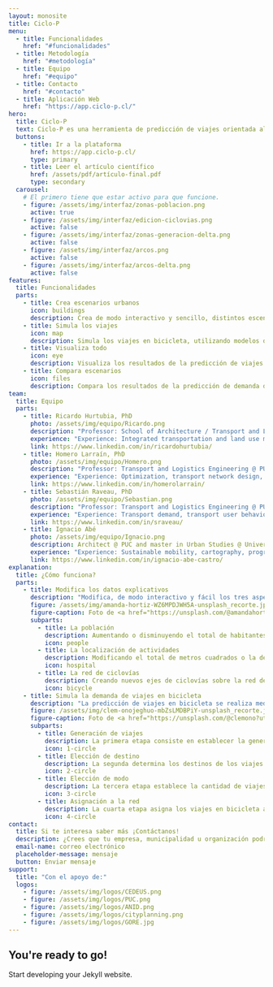 ```yaml
---
layout: monosite
title: Ciclo-P
menu:
  - title: Funcionalidades
    href: "#funcionalidades"
  - title: Metodología
    href: "#metodología"
  - title: Equipo
    href: "#equipo"
  - title: Contacto
    href: "#contacto"
  - title: Aplicación Web
    href: "https://app.ciclo-p.cl/"
hero:
  title: Ciclo-P
  text: Ciclo-P es una herramienta de predicción de viajes orientada al ciclismo urbano, basada en modelos de demanda de viajes ampliamente utilizados para la planificación de transporte. Permite simular los efectos de un cambio en la población, la superficie construída para distintos usos y las ciclovías en el número de viajes en bicicleta.
  buttons:
    - title: Ir a la plataforma
      href: https://app.ciclo-p.cl/
      type: primary
    - title: Leer el artículo científico
      href: /assets/pdf/artículo-final.pdf
      type: secondary
  carousel:
    # El primero tiene que estar activo para que funcione.
    - figure: /assets/img/interfaz/zonas-poblacion.png
      active: true
    - figure: /assets/img/interfaz/edicion-ciclovias.png
      active: false
    - figure: /assets/img/interfaz/zonas-generacion-delta.png
      active: false
    - figure: /assets/img/interfaz/arcos.png
      active: false
    - figure: /assets/img/interfaz/arcos-delta.png
      active: false
features:
  title: Funcionalidades
  parts:
    - title: Crea escenarios urbanos
      icon: buildings
      description: Crea de modo interactivo y sencillo, distintos escenarios urbanos, modificando la población, los usos de suelo y la red de ciclovías.
    - title: Simula los viajes
      icon: map
      description: Simula los viajes en bicicleta, utilizando modelos de demanda de transporte de cuatro etapas (generación de viajes, elección de destino, elección de modo y asignación a la red).
    - title: Visualiza todo
      icon: eye
      description: Visualiza los resultados de la predicción de viajes en distintos mapas, a nivel de zona o calle, para cada uno de los cuatro modelos de demanda simulados.
    - title: Compara escenarios
      icon: files
      description: Compara los resultados de la predicción de demanda de viajes entre distintos escenarios.
team:
  title: Equipo
  parts:
    - title: Ricardo Hurtubia, PhD
      photo: /assets/img/equipo/Ricardo.png
      description: "Professor: School of Architecture / Transport and Logistics Engineering @ PUC."
      experience: "Experience: Integrated transportation and land use models, discrete choice models related to public space and transportation systems."
      link: https://www.linkedin.com/in/ricardohurtubia/
    - title: Homero Larraín, PhD
      photo: /assets/img/equipo/Homero.png
      description: "Professor: Transport and Logistics Engineering @ PUC."
      experience: "Experience: Optimization, transport network design, transport network equilibrium, and vehicle routing."
      link: https://www.linkedin.com/in/homerolarrain/
    - title: Sebastián Raveau, PhD
      photo: /assets/img/equipo/Sebastian.png
      description: "Professor: Transport and Logistics Engineering @ PUC."
      experience: "Experience: Transport demand, transport user behavior."
      link: https://www.linkedin.com/in/sraveau/
    - title: Ignacio Abé
      photo: /assets/img/equipo/Ignacio.png
      description: Architect @ PUC and master in Urban Studies @ Università Iuav di Venezia.
      experience: "Experience: Sustainable mobility, cartography, programming, and geospatial information analysis."
      link: https://www.linkedin.com/in/ignacio-abe-castro/
explanation:
  title: ¿Cómo funciona?
  parts:
    - title: Modifica los datos explicativos
      description: "Modifica, de modo interactivo y fácil los tres aspectos fundamentales que determinan los viajes en bicicleta:"
      figure: /assets/img/amanda-hortiz-WZ6MPDJWH5A-unsplash_recorte.jpg
      figure-caption: Foto de <a href="https://unsplash.com/@amandahortiz?utm_source=unsplash&utm_medium=referral&utm_content=creditCopyText">Amanda Hortiz</a> en <a href="https://unsplash.com/es/fotos/WZ6MPDJWH5A?utm_source=unsplash&utm_medium=referral&utm_content=creditCopyText">Unsplash</a>
      subparts:
        - title: La población
          description: Aumentando o disminuyendo el total de habitantes o la densidad en cada una de las zonas de modelación.
          icon: people
        - title: La localización de actividades
          description: Modificando el total de metros cuadrados o la densidad de cada uso específico en cada una de las zonas de modelación.
          icon: hospital
        - title: La red de ciclovías
          description: Creando nuevos ejes de ciclovías sobre la red de transporte existente. 
          icon: bicycle
    - title: Simula la demanda de viajes en bicicleta
      description: "La predicción de viajes en bicicleta se realiza mediante un modelo de cuatro etapas: generación de viajes, elección de destino, elección de modo y asignación a la red, enfocado específicamente en los viajes realizados por ciclistas en el ámbito urbano."
      figure: /assets/img/clem-onojeghuo-mbZsLMDBPiY-unsplash_recorte.jpg
      figure-caption: Foto de <a href="https://unsplash.com/@clemono?utm_source=unsplash&utm_medium=referral&utm_content=creditCopyText">Clem Onojeghuo</a> en <a href="https://unsplash.com/es/fotos/mbZsLMDBPiY?utm_source=unsplash&utm_medium=referral&utm_content=creditCopyText">Unsplash</a>
      subparts:
        - title: Generación de viajes
          description: La primera etapa consiste en establecer la generación de viajes, es decir cuántos viajes saldrán desde cada una de las zonas. 
          icon: 1-circle
        - title: Elección de destino
          description: La segunda determina los destinos de los viajes generados, es decir, calcula cuántos viajes se dirigen desde cada una de las zonas hacia todas las demás. Esta etapa también determinará la atracción de viajes (cuántos viajes llegarán a cada una de las zonas).
          icon: 2-circle
        - title: Elección de modo
          description: La tercera etapa establece la cantidad de viajes que se realizarán en bicicleta (desde y hacia cada zona).  
          icon: 3-circle
        - title: Asignación a la red
          description: La cuarta etapa asigna los viajes en bicicleta a la red vial, buscando una ruta eficiente para cada par origen destino. Estas rutas toman en consideración los atributos de la red que afectan su uso en bicicleta (como el tipo de calle, la presencia de ciclovías, la presencia de buses y la pendiente).
          icon: 4-circle
contact:
  title: Si te interesa saber más ¡Contáctanos!
  description: ¿Crees que tu empresa, municipalidad u organización podría aprovechar esta herramienta? ¡No dudes en escribirnos!
  email-name: correo electrónico
  placeholder-message: mensaje
  button: Enviar mensaje
support:
  title: "Con el apoyo de:"
  logos:
    - figure: /assets/img/logos/CEDEUS.png
    - figure: /assets/img/logos/PUC.png
    - figure: /assets/img/logos/ANID.png
    - figure: /assets/img/logos/cityplanning.png
    - figure: /assets/img/logos/GORE.jpg
---
```


## You're ready to go!

Start developing your Jekyll website.
